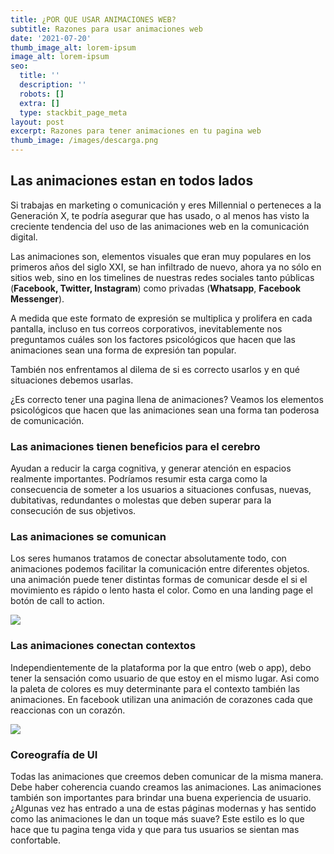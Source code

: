```yaml
---
title: ¿POR QUE USAR ANIMACIONES WEB?
subtitle: Razones para usar animaciones web
date: '2021-07-20'
thumb_image_alt: lorem-ipsum
image_alt: lorem-ipsum
seo:
  title: ''
  description: ''
  robots: []
  extra: []
  type: stackbit_page_meta
layout: post
excerpt: Razones para tener animaciones en tu pagina web
thumb_image: /images/descarga.png
---
```

## Las animaciones estan en todos lados

Si trabajas en marketing o comunicación y eres Millennial o perteneces a la Generación X, te podría asegurar que has usado, o al menos has visto la creciente tendencia del uso de las animaciones web en la comunicación digital.

Las animaciones son, elementos visuales que eran muy populares en los primeros años del siglo XXI, se han infiltrado de nuevo, ahora ya no sólo en sitios web, sino en los timelines de nuestras redes sociales tanto públicas (**Facebook, Twitter, Instagram**) como privadas (**Whatsapp**, **Facebook Messenger**).

A medida que este formato de expresión se multiplica y prolifera en cada pantalla, incluso en tus correos corporativos, inevitablemente nos preguntamos cuáles son los factores psicológicos que hacen que las animaciones sean una forma de expresión tan popular.

También nos enfrentamos al dilema de si es correcto usarlos y en qué situaciones debemos usarlas.

¿Es correcto tener una pagina llena de animaciones? Veamos los elementos psicológicos que hacen que las animaciones sean una forma tan poderosa de comunicación.

### Las animaciones tienen beneficios para el cerebro

Ayudan a reducir la carga cognitiva, y generar atención en espacios realmente importantes. Podríamos resumir esta carga como la consecuencia de someter a los usuarios a situaciones confusas, nuevas, dubitativas, redundantes o molestas que deben superar para la consecución de sus objetivos.

### Las animaciones se comunican

Los seres humanos tratamos de conectar absolutamente todo, con animaciones podemos facilitar la comunicación entre diferentes objetos. una animación puede tener distintas formas de comunicar desde el si el movimiento es rápido o lento hasta el color. Como en una landing page el botón de call to action.

![](https://neilpatel.com/wp-content/uploads/2015/08/image048.png)

### Las animaciones conectan contextos

Independientemente de la plataforma por la que entro (web o app), debo tener la sensación como usuario de que estoy en el mismo lugar. Asi como la paleta de colores es muy determinante para el contexto también las animaciones. En facebook utilizan una animación de corazones cada que reaccionas con un corazón.

![](https://www.pchardwarepro.com/wp-content/uploads/2019/06/Facebook-text-delights-4.png)

### Coreografía de UI

Todas las animaciones que creemos deben comunicar de la misma manera. Debe haber coherencia cuando creamos las animaciones.  Las animaciones también son importantes para brindar una buena experiencia de usuario. ¿Algunas vez has entrado a una de estas páginas modernas y has sentido como las animaciones le dan un toque más suave? Este estilo es lo que hace que tu pagina tenga vida y que para tus usuarios se sientan mas confortable.

